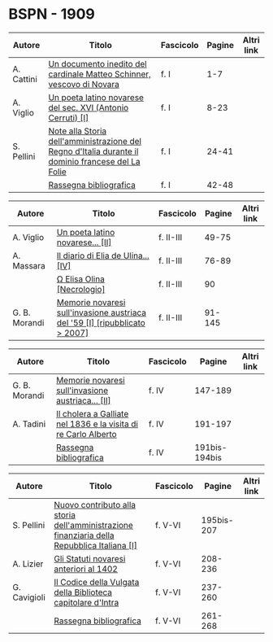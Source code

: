 # BSPN - 1909

| Autore     | Titolo                                                                                                                                                 | Fascicolo | Pagine | Altri link |
|------------|--------------------------------------------------------------------------------------------------------------------------------------------------------|-----------|--------|------------|
| A. Cattini | [Un documento inedito del cardinale Matteo Schinner, vescovo di Novara](https://en.calameo.com/read/0072607354e59d528fb64)                             | f. I      | 1-7    |            |
| A. Viglio  | [Un poeta latino novarese del sec. XVI (Antonio Cerruti) [I]](https://en.calameo.com/read/0072607354e59d528fb64)                                       | f. I      | 8-23   |            |
| S. Pellini | [Note alla Storia dell'amministrazione del Regno d'Italia durante il dominio francese del La Folie](https://en.calameo.com/read/0072607354e59d528fb64) | f. I      | 24-41  |            |
|            | [Rassegna bibliografica](https://en.calameo.com/read/0072607354e59d528fb64)                                                                            | f. I      | 42-48  |            |

| Autore        | Titolo                                                                                                                           | Fascicolo | Pagine | Altri link |
|---------------|----------------------------------------------------------------------------------------------------------------------------------|-----------|--------|------------|
| A. Viglio     | [Un poeta latino novarese... [II]](https://en.calameo.com/read/007260735ccc09f967686)                                            | f. II-III | 49-75  |            |
| A. Massara    | [Il diario di Elia de Ulina... [IV]](https://en.calameo.com/read/007260735ccc09f967686)                                          | f. II-III | 76-89  |            |
|               | [Ω Elisa Olina [Necrologio]](https://en.calameo.com/read/007260735ccc09f967686)                                                  | f. II-III | 90     |            |
| G. B. Morandi | [Memorie novaresi sull'invasione austriaca del '59 [I] [ripubblicato > 2007]](https://en.calameo.com/read/007260735ccc09f967686) | f. II-III | 91-145 |            |

| Autore        | Titolo                                                                                                              | Fascicolo | Pagine        | Altri link |
|---------------|---------------------------------------------------------------------------------------------------------------------|-----------|---------------|------------|
| G. B. Morandi | [Memorie novaresi sull'invasione austriaca... [II]](https://en.calameo.com/read/007260735fdf2fea3e389)              | f. IV     | 147-189       |            |
| A. Tadini     | [Il cholera a Galliate nel 1836 e la visita di re Carlo Alberto](https://en.calameo.com/read/007260735fdf2fea3e389) | f. IV     | 191-197       |            |
|               | [Rassegna bibliografica](https://en.calameo.com/read/007260735fdf2fea3e389)                                         | f. IV     | 191bis-194bis |            |

| Autore       | Titolo                                                                                                                                           | Fascicolo | Pagine     | Altri link |
|--------------|--------------------------------------------------------------------------------------------------------------------------------------------------|-----------|------------|------------|
| S. Pellini   | [Nuovo contributo alla storia dell'amministrazione finanziaria della Repubblica Italiana [I]](https://en.calameo.com/read/0072607351565173b9750) | f. V-VI   | 195bis-207 |            |
| A. Lizier    | [Gli Statuti novaresi anteriori al 1402](https://en.calameo.com/read/0072607351565173b9750)                                                      | f. V-VI   | 208-236    |            |
| G. Cavigioli | [Il Codice della Vulgata della Biblioteca capitolare d'Intra](https://en.calameo.com/read/0072607351565173b9750)                                 | f. V-VI   | 237-260    |            |
|              | [Rassegna bibliografica](https://en.calameo.com/read/0072607351565173b9750)                                                                      | f. V-VI   | 261-268    |            |
